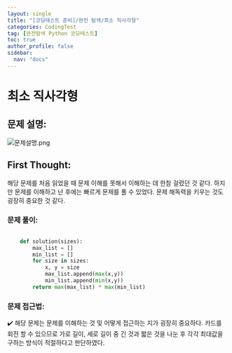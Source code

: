```yaml
---
layout: single
title: "[코딩테스트 준비]/완전 탐색/최소 직사각형"
categories: CodingTest
tag: [완전탐색 Python 코딩테스트]
toc: true
author_profile: false
sidebar:
  nav: "docs"
---
```


# 최소 직사각형

## 문제 설명:

![문제설명.png]({{site.url}}/images/2023-07-26-codingTest-최소직사각형/문제설명.png)

## First Thought:

해당 문제를 처음 읽었을 때 문제 이해를 못해서 이해하는 데 한참 걸렸던 것 같다. 하지만 문제를 이해하고 난 후에는 빠르게 문제를 풀 수 있었다. 문제 해독력을 키우는 것도 굉장히 중요한 것 같다.

### 문제 풀이:

```python

    def solution(sizes):
        max_list = []
        min_list = []
        for size in sizes:
            x, y = size
            max_list.append(max(x,y))
            min_list.append(min(x,y))
        return max(max_list) * max(min_list)
```

### 문제 접근법:

✔️ 해당 문제는 문제를 이해하는 것 및 어떻게 접근하는 지가 굉장히 중요하다. 카드를 회전 할 수 있으므로 가로 길이, 세로 길이 중 긴 것과 짧은 것을 나눈 후 각각 최대값을 구하는 방식이 적절하다고 판단하였다.
